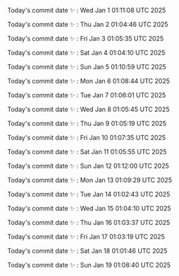 Today's commit date ✨ : Wed Jan 1 01:11:08 UTC 2025 

Today's commit date ✨ : Thu Jan 2 01:04:46 UTC 2025 

Today's commit date ✨ : Fri Jan 3 01:05:35 UTC 2025 

Today's commit date ✨ : Sat Jan 4 01:04:10 UTC 2025 

Today's commit date ✨ : Sun Jan 5 01:10:59 UTC 2025 

Today's commit date ✨ : Mon Jan 6 01:08:44 UTC 2025 

Today's commit date ✨ : Tue Jan 7 01:06:01 UTC 2025 

Today's commit date ✨ : Wed Jan 8 01:05:45 UTC 2025 

Today's commit date ✨ : Thu Jan 9 01:05:19 UTC 2025 

Today's commit date ✨ : Fri Jan 10 01:07:35 UTC 2025 

Today's commit date ✨ : Sat Jan 11 01:05:55 UTC 2025 

Today's commit date ✨ : Sun Jan 12 01:12:00 UTC 2025 

Today's commit date ✨ : Mon Jan 13 01:09:29 UTC 2025 

Today's commit date ✨ : Tue Jan 14 01:02:43 UTC 2025 

Today's commit date ✨ : Wed Jan 15 01:04:10 UTC 2025 

Today's commit date ✨ : Thu Jan 16 01:03:37 UTC 2025 

Today's commit date ✨ : Fri Jan 17 01:03:19 UTC 2025 

Today's commit date ✨ : Sat Jan 18 01:01:46 UTC 2025 

Today's commit date ✨ : Sun Jan 19 01:08:40 UTC 2025 

